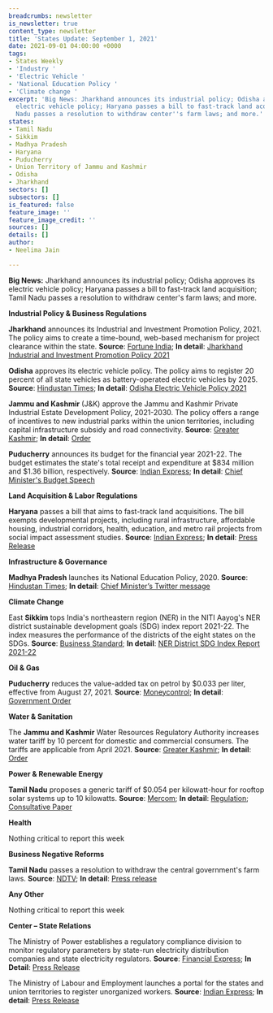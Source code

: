 ```yaml
---
breadcrumbs: newsletter
is_newsletter: true
content_type: newsletter
title: 'States Update: September 1, 2021'
date: 2021-09-01 04:00:00 +0000
tags:
- States Weekly
- 'Industry '
- 'Electric Vehicle '
- 'National Education Policy '
- 'Climate change '
excerpt: 'Big News: Jharkhand announces its industrial policy; Odisha approves its
  electric vehicle policy; Haryana passes a bill to fast-track land acquisition; Tamil
  Nadu passes a resolution to withdraw center''s farm laws; and more.'
states:
- Tamil Nadu
- Sikkim
- Madhya Pradesh
- Haryana
- Puducherry
- Union Territory of Jammu and Kashmir
- Odisha
- Jharkhand
sectors: []
subsectors: []
is_featured: false
feature_image: ''
feature_image_credit: ''
sources: []
details: []
author:
- Neelima Jain

---
```

**Big News:** Jharkhand announces its industrial policy; Odisha approves its electric vehicle policy; Haryana passes a bill to fast-track land acquisition; Tamil Nadu passes a resolution to withdraw center's farm laws; and more.

**Industrial Policy & Business Regulations**

**Jharkhand** announces its Industrial and Investment Promotion Policy, 2021. The policy aims to create a time-bound, web-based mechanism for project clearance within the state. **Source**: [Fortune India](https://www.fortuneindia.com/macro/hemant-soren-unveils-draft-ev-policy-in-delhi/105786); **In detail**: [Jharkhand Industrial and Investment Promotion Policy 2021](https://jharkhandindustry.gov.in/sites/default/files/JIIPP2021.pdf)

**Odisha** approves its electric vehicle policy. The policy aims to register 20 percent of all state vehicles as battery-operated electric vehicles by 2025. **Source**: [Hindustan Times](https://www.hindustantimes.com/cities/others/odisha-becomes-10th-state-to-announce-policy-on-electric-vehicles-101630128394882.html); **In detail**: [Odisha Electric Vehicle Policy 2021](https://ct.odisha.gov.in/sites/default/files/2021-02/1360_1.pdf)

**Jammu and Kashmir** (J&K) approve the Jammu and Kashmir Private Industrial Estate Development Policy, 2021-2030. The policy offers a range of incentives to new industrial parks within the union territories, including capital infrastructure subsidy and road connectivity. **Source**: [Greater Kashmir](https://www.greaterkashmir.com/todays-paper/front-page/in-a-first-industrial-estates-in-jk-to-come-up-in-ppp-mode); **In detail**: [Order](http://jkindustriescommerce.nic.in/Orders%202021/162%20IND%20OF%202021.pdf)

**Puducherry** announces its budget for the financial year 2021-22. The budget estimates the state's total receipt and expenditure at $834 million and $1.36 billion, respectively. **Source**: [Indian Express](https://indianexpress.com/article/cities/chennai/puducherry-cm-tables-rs-9924-crore-budget-says-government-will-work-towards-100-literacy-7472469/); **In detail**: [Chief Minister's Budget Speech](https://www.py.gov.in/sites/default/files/cm-budget-2021-speech-english-final.pdf)

**Land Acquisition & Labor Regulations**

**Haryana** passes a bill that aims to fast-track land acquisitions. The bill exempts developmental projects, including rural infrastructure, affordable housing, industrial corridors, health, education, and metro rail projects from social impact assessment studies. **Source**: [Indian Express](https://indianexpress.com/article/cities/chandigarh/haryana-clears-bill-to-speed-up-land-acquisition-cong-calls-it-black-law-7469280/); **In detail**: [Press Release](https://www.haryanacmoffice.gov.in/index.php/24-august-2021-4)

**Infrastructure & Governance**

**Madhya Pradesh** launches its National Education Policy, 2020. **Source**: [Hindustan Times](https://www.hindustantimes.com/education/news/madhya-pradesh-government-implements-nep-2020-101629971060918.html); **In detail**: [Chief Minister’s Twitter message](https://twitter.com/ChouhanShivraj/status/1430777662679642113)

**Climate Change**

East **Sikkim** tops India's northeastern region (NER) in the NITI Aayog's NER district sustainable development goals (SDG) index report 2021-22. The index measures the performance of the districts of the eight states on the SDGs. **Source**: [Business Standard](https://www.business-standard.com/article/economy-policy/niti-aayog-releases-ner-district-sdg-index-report-east-sikkim-tops-chart-121082601260_1.html); **In detail**: [NER District SDG Index Report 2021-22](https://www.niti.gov.in/sites/default/files/2021-08/NER_SDG_Index_NITI_26082021.pdf)

**Oil & Gas**

**Puducherry** reduces the value-added tax on petrol by $0.033 per liter, effective from August 27, 2021. **Source**: [Moneycontrol](https://www.moneycontrol.com/news/india/after-tamil-nadu-puducherry-cuts-vat-on-petrol-by-3-price-to-drop-below-rs-100-7390001.html); **In detail**: [Government Order](https://gst.py.gov.in/sites/default/files/goms26dt26082021.pdf)

**Water & Sanitation**

The **Jammu and Kashmir** Water Resources Regulatory Authority increases water tariff by 10 percent for domestic and commercial consumers. The tariffs are applicable from April 2021. **Source**: [Greater Kashmir](https://www.greaterkashmir.com/todays-paper/front-page/water-tariff-hiked-by-10-in-jk); **In detail**: [Order](http://jkswrra.nic.in/Orders/Tariff%20Order%20No.%2075.pdf)

**Power & Renewable Energy**

**Tamil Nadu** proposes a generic tariff of $0.054 per kilowatt-hour for rooftop solar systems up to 10 kilowatts. **Source**: [Mercom](https://mercomindia.com/tamil-nadu-generic-tariff-ooftop-solar/); **In detail**: [Regulation](http://www.tnerc.gov.in/PressRelease/files/PR-170820211645Eng.pdf); [Consultative Paper](http://www.tnerc.gov.in/PressRelease/files/PR-170820211740Eng.pdf)

**Health**

Nothing critical to report this week

**Business Negative Reforms**

**Tamil Nadu** passes a resolution to withdraw the central government's farm laws. **Source**: [NDTV](https://www.ndtv.com/tamil-nadu-news/tamil-nadu-assembly-adopts-resolution-against-centres-farm-laws-aiadmk-bjp-walk-out-2521522); **In detail**: [Press release](https://cms.tn.gov.in/sites/default/files/press_release/pr280821d.jpg)

**Any Other**

Nothing critical to report this week

**Center – State Relations**

The Ministry of Power establishes a regulatory compliance division to monitor regulatory parameters by state-run electricity distribution companies and state electricity regulators. **Source**: [Financial Express](https://www.financialexpress.com/industry/power-ministry-sets-up-regulatory-compliance-division-for-monitoring/2318609/); **In Detail**: [Press Release](https://pib.gov.in/PressReleasePage.aspx?PRID=1749247)

The Ministry of Labour and Employment launches a portal for the states and union territories to register unorganized workers. **Source**: [Indian Express](https://indianexpress.com/article/business/economy/to-register-unorganised-workers-govt-launches-e-shram-7472696/); **In detail**: [Press Release](https://pib.gov.in/PressReleasePage.aspx?PRID=1749294)
